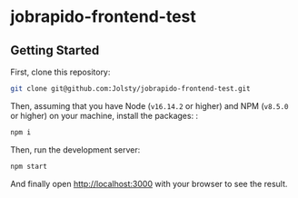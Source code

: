 # jobrapido-frontend-test

## Getting Started

First, clone this repository:

```bash
git clone git@github.com:Jolsty/jobrapido-frontend-test.git
```

Then, assuming that you have Node (`v16.14.2` or higher) and NPM (`v8.5.0` or higher) on your machine, install the packages: 
:

```bash
npm i
```

Then, run the development server:

```bash
npm start
```

And finally open [http://localhost:3000](http://localhost:3000) with your browser to see the result.
